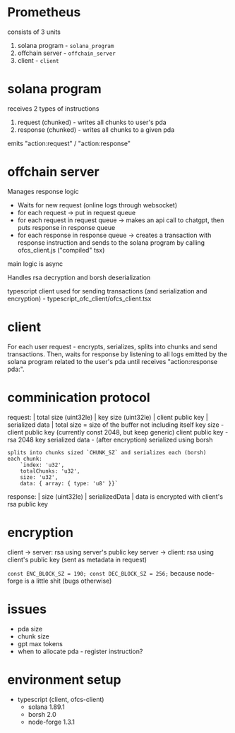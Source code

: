 # Prometheus
consists of 3 units
1. solana program - `solana_program`
2. offchain server - `offchain_server`
3. client - `client`

# solana program
receives 2 types of instructions
1. request (chunked) - writes all chunks to user's pda
2. response (chunked) - writes all chunks to a given pda

emits "action:request" / "action:response"

# offchain server
Manages response logic
- Waits for new request (online logs through websocket)
- for each request -> put in request queue
- for each request in request queue -> makes an api call to chatgpt, then puts response in response queue
- for each response in response queue -> creates a transaction with response instruction and sends to the solana program
    by calling ofcs_client.js ("compiled" tsx)

main logic is async

Handles rsa decryption and borsh deserialization

typescript client used for sending transactions (and serialization and encryption) - typescript_ofc_client/ofcs_client.tsx

# client
For each user request - encrypts, serializes, splits into chunks and send transactions.
Then, waits for response by listening to all logs emitted by the solana program related to the user's pda until receives "action:response pda:<user-pda>".

# comminication protocol
request:
    | total size (uint32le) | key size (uint32le) | client public key | serialized data |
    total size = size of the buffer not including itself
    key size - client public key (currently const 2048, but keep generic)
    client public key - rsa 2048 key
    serialized data - (after encryption) serialized using borsh

    splits into chunks sized `CHUNK_SZ` and serializes each (borsh)
    each chunk:
        `index: 'u32',
        totalChunks: 'u32',
        size: 'u32',
        data: { array: { type: 'u8' }}`

response:
    | size (uint32le) | serializedData |
    data is encrypted with client's rsa public key


# encryption
client -> server: rsa using server's public key
server -> client: rsa using client's public key (sent as metadata in request)

`const ENC_BLOCK_SZ = 190;
const DEC_BLOCK_SZ = 256;`
because node-forge is a little shit (bugs otherwise)


# issues
- pda size
- chunk size
- gpt max tokens
- when to allocate pda - register instruction?


# environment setup
- typescript (client, ofcs-client)
    - solana 1.89.1
    - borsh 2.0
    - node-forge 1.3.1
